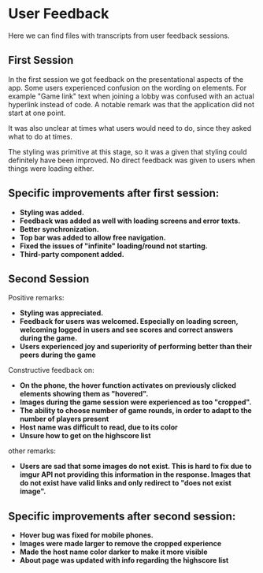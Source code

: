 # User Feedback

Here we can find files with transcripts from user feedback sessions.

## First Session
In the first session we got feedback on the presentational aspects of the app. 
Some users experienced confusion on the wording on elements. For example "Game link" text when 
joining a lobby was confused with an actual hyperlink instead of code. A notable remark was
that the application did not start at one point.

It was also unclear at times what users would need to do, since they asked what to do at times.

The styling was primitive at this stage, so it was a given that styling could definitely have been improved. 
No direct feedback was given to users when things were loading either. 

## Specific improvements after first session:
- <b>Styling was added.</b>
- <b>Feedback was added as well with loading screens and error texts.</b>
- <b>Better synchronization.</b>
- <b>Top bar was added to allow free navigation.</b>
- <b>Fixed the issues of "infinite" loading/round not starting.</b>
- <b>Third-party component added.</b>

## Second Session
Positive remarks:
- <b>Styling was appreciated.</b>
- <b>Feedback for users was welcomed. Especially on loading screen, welcoming logged in users and see scores and correct answers during the game.</b>
- <b>Users experienced joy and superiority of performing better than their peers during the game </b>

Constructive feedback on:
- <b>On the phone, the hover function activates on previously clicked elements showing them as "hovered".</b>
- <b>Images during the game session were experienced as too "cropped".</b>
- <b>The ability to choose number of game rounds, in order to adapt to the number of players present</b>
- <b>Host name was difficult to read, due to its color</b>
- <b>Unsure how to get on the highscore list</b>

other remarks: 
- <b>Users are sad that some images do not exist. This is hard to fix due to imgur API not providing this information in the response. Images that do not exist have valid links and only redirect to "does not exist image".

## Specific improvements after second session:
- <b>Hover bug was fixed for mobile phones.</b>
- <b>Images were made larger to remove the cropped experience </b>
- <b>Made the host name color darker to make it more visible </b>
- <b>About page was updated with info regarding the highscore list </b>





